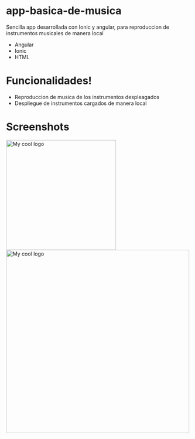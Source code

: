 # app-basica-de-musica

Sencilla app desarrollada con Ionic y angular, para reproduccion de instrumentos musicales de manera local

  - Angular
  - Ionic
  - HTML

# Funcionalidades!

  - Reproduccion de musica de los instrumentos despleagados
  - Despliegue de instrumentos cargados de manera local
  
# Screenshots
<div style="display="flex">
<img width="300px" src="https://firebasestorage.googleapis.com/v0/b/formulario-179af.appspot.com/o/repositories%2F4a.PNG?alt=media&token=eef43633-3d77-4f61-84a9-05bebdcbc7a2" alt="My cool logo"/>
<img width="500px" src="https://firebasestorage.googleapis.com/v0/b/formulario-179af.appspot.com/o/repositories%2F4b.PNG?alt=media&token=b38ee7df-ab8c-433c-bf13-54e67bcb25ff" alt="My cool logo"/>
</div>

